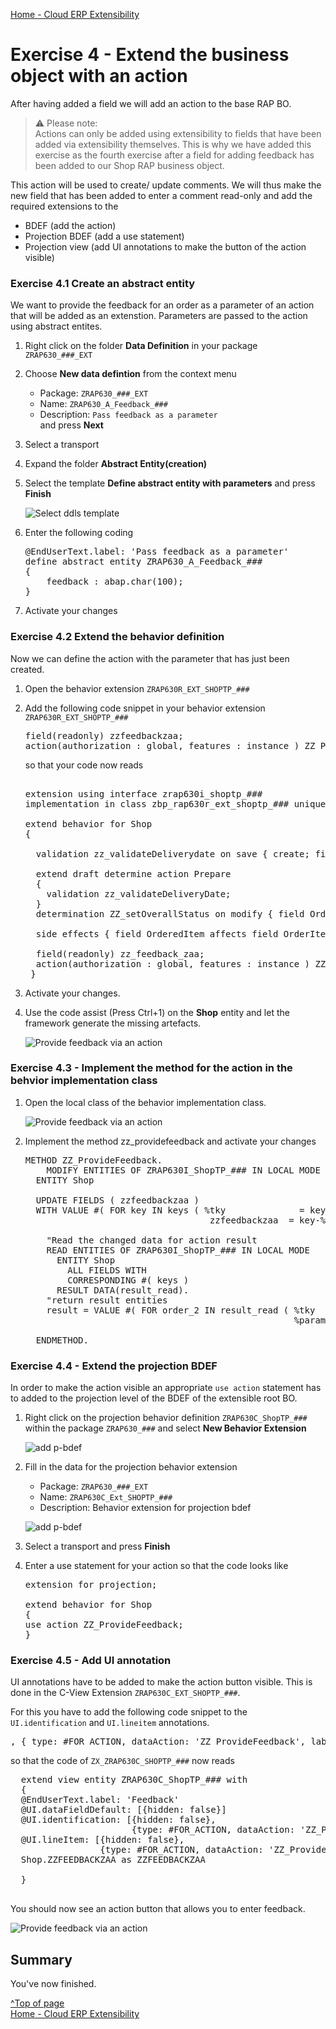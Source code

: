[Home - Cloud ERP Extensibility](../../../../#exercises)

# Exercise 4 - Extend the business object with an action 

After having added a field we will add an action to the base RAP BO. 

> ⚠ Please note:  
> Actions can only be added using extensibility to fields that have been added via extensibility themselves.
> This is why we have added this exercise as the fourth exercise after a field for adding feedback has been added to our Shop RAP business object.   

This action will be used to create/ update comments. 
We will thus make the new field that has been added to enter a comment read-only 
and add the required extensions to the 

- BDEF (add the action)
- Projection BDEF (add a use statement)
- Projection view (add UI annotations to make the button of the action visible)

### Exercise 4.1 Create an abstract entity

We want to provide the feedback for an order as a parameter of an action that will be added as an extenstion.
Parameters are passed to the action using abstract entites.

1. Right click on the folder **Data Definition** in your package `ZRAP630_###_EXT` 
2. Choose **New data defintion** from the context menu  
   - Package: `ZRAP630_###_EXT`  
   - Name: `ZRAP630_A_Feedback_###`   
   - Description: `Pass feedback as a parameter`  
   and press **Next**
3. Select a transport
4. Expand the folder **Abstract Entity(creation)**   
5. Select the template **Define abstract entity with parameters** and press **Finish**  

   ![Select ddls template](images/ex4_select_ddls_template_010.png)   

6. Enter the following coding

   <pre lang="ABAP">
   @EndUserText.label: 'Pass feedback as a parameter'
   define abstract entity ZRAP630_A_Feedback_###  
   {
       feedback : abap.char(100);  
   }
   </pre>    

7. Activate your changes   

### Exercise 4.2 Extend the behavior definition 

Now we can define the action with the parameter that has just been created.  

1. Open the behavior extension `ZRAP630R_EXT_SHOPTP_###` 
2. Add the following code snippet in your behavior extension `ZRAP630R_EXT_SHOPTP_###`  

   <pre lang="ABAP">
   field(readonly) zzfeedbackzaa;
   action(authorization : global, features : instance ) ZZ_ProvideFeedback  parameter ZRAP630_A_Feedback_### result[1] $self;
   </pre> 
  
   so that your code now reads
  
   <pre lang="ABAP">  
   extension using interface zrap630i_shoptp_###
   implementation in class zbp_rap630r_ext_shoptp_### unique;
   
   extend behavior for Shop
   {
   
     validation zz_validateDeliverydate on save { create; field DeliveryDate; }
   
     extend draft determine action Prepare
     {
       validation zz_validateDeliveryDate;
     }
     determination ZZ_setOverallStatus on modify { field OrderedItem; }
   
     side effects { field OrderedItem affects field OrderItemPrice , field CurrencyCode ; }
   
     field(readonly) zz_feedback_zaa;
     action(authorization : global, features : instance ) ZZ_ProvideFeedback  parameter ZRAP630_A_Feedback_### result[1] $self;
    }
   </pre>

3. Activate your changes.     

3. Use the code assist (Press Ctrl+1) on the **Shop** entity and let the framework generate the missing artefacts.

   ![Provide feedback via an action](images/ex4_implement_action_010.png)

### Exercise 4.3 - Implement the method for the action in the behvior implementation class

1. Open the local class of the behavior implementation class.

   ![Provide feedback via an action](images/ex4_implement_action_020.png)

2. Implement the method zz_providefeedback and activate your changes

   <pre lang="ABAP">
   METHOD ZZ_ProvideFeedback.
       MODIFY ENTITIES OF ZRAP630I_ShopTP_### IN LOCAL MODE
     ENTITY Shop
   
     UPDATE FIELDS ( zzfeedbackzaa )
     WITH VALUE #( FOR key IN keys ( %tky              = key-%tky
                                      zzfeedbackzaa  = key-%param-feedback  ) ).
   
       "Read the changed data for action result
       READ ENTITIES OF ZRAP630I_ShopTP_### IN LOCAL MODE
         ENTITY Shop
           ALL FIELDS WITH
           CORRESPONDING #( keys )
         RESULT DATA(result_read).
       "return result entities
       result = VALUE #( FOR order_2 IN result_read ( %tky   = order_2-%tky
                                                      %param = order_2 ) ).
   
     ENDMETHOD.
   </pre>

### Exercise 4.4 - Extend the projection BDEF

In order to make the action visible an appropriate `use action` statement has to added to the projection level of the BDEF of the extensible root BO.

1. Right click on the projection behavior definition `ZRAP630C_ShopTP_###` within the package `ZRAP630_###` and select **New Behavior Extension**  
   
   ![add p-bdef](images/ex4_add_p_bdef_extension_020.png)   

2. Fill in the data for the projection behavior extension

   - Package: `ZRAP630_###_EXT` 
   - Name: `ZRAP630C_Ext_SHOPTP_###`
   - Description: Behavior extension for projection bdef   

   ![add p-bdef](images/ex4_add_p_bdef_extension_030.png)  

3. Select a transport and press **Finish**  

4. Enter a use statement for your action so that the code looks like 

   <pre lang="ABAP">
   extension for projection;
   
   extend behavior for Shop
   {
   use action ZZ_ProvideFeedback;
   }
   </pre>

### Exercise 4.5 - Add UI annotation

UI annotations have to be added to make the action button visible. This is done in the C-View Extension `ZRAP630C_EXT_SHOPTP_###`.   

For this you have to add the following code snippet to the `UI.identification` and `UI.lineitem` annotations.

<pre>, { type: #FOR_ACTION, dataAction: 'ZZ_ProvideFeedback', label: 'Update feedback' } </pre>

so that the code of `ZX_ZRAP630C_SHOPTP_###` now reads   

   <pre lang="ABAP">
  extend view entity ZRAP630C_ShopTP_### with
  {
  @EndUserText.label: 'Feedback'
  @UI.dataFieldDefault: [{hidden: false}]
  @UI.identification: [{hidden: false},
                       {type: #FOR_ACTION, dataAction: 'ZZ_ProvideFeedback', label: 'Update feedback' } ]
  @UI.lineItem: [{hidden: false},
                 {type: #FOR_ACTION, dataAction: 'ZZ_ProvideFeedback', label: 'Update feedback' } ]
  Shop.ZZFEEDBACKZAA as ZZFEEDBACKZAA

  }
   </pre>

You should now see an action button that allows you to enter feedback.

![Provide feedback via an action](images/ex4_implement_action_030.png)

## Summary

You've now finished.

[^Top of page](#)   
[Home - Cloud ERP Extensibility](../../../../#exercises)    


